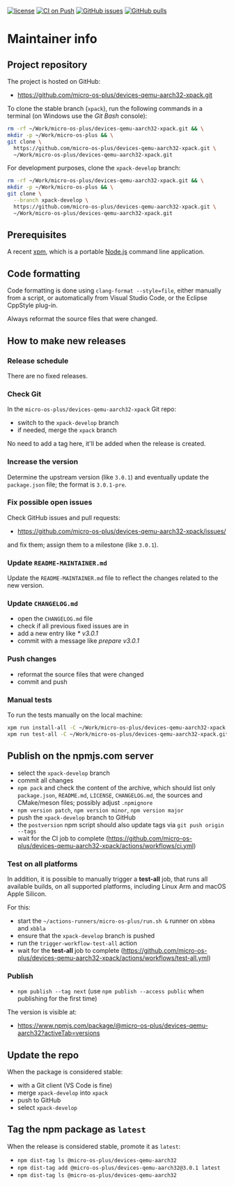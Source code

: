 [![license](https://img.shields.io/github/license/micro-os-plus/devices-qemu-aarch32-xpack)](https://github.com/micro-os-plus/devices-qemu-aarch32-xpack/blob/xpack/LICENSE)
[![CI on Push](https://github.com/micro-os-plus/devices-qemu-aarch32-xpack/actions/workflows/ci.yml/badge.svg)](https://github.com/micro-os-plus/devices-qemu-aarch32-xpack/actions/workflows/ci.yml)
[![GitHub issues](https://img.shields.io/github/issues/micro-os-plus/devices-qemu-aarch32-xpack.svg)](https://github.com/micro-os-plus/devices-qemu-aarch32-xpack/issues/)
[![GitHub pulls](https://img.shields.io/github/issues-pr/micro-os-plus/devices-qemu-aarch32-xpack.svg)](https://github.com/micro-os-plus/devices-qemu-aarch32-xpack/pulls)

# Maintainer info

## Project repository

The project is hosted on GitHub:

- <https://github.com/micro-os-plus/devices-qemu-aarch32-xpack.git>

To clone the stable branch (`xpack`), run the following commands in a
terminal (on Windows use the _Git Bash_ console):

```sh
rm -rf ~/Work/micro-os-plus/devices-qemu-aarch32-xpack.git && \
mkdir -p ~/Work/micro-os-plus && \
git clone \
  https://github.com/micro-os-plus/devices-qemu-aarch32-xpack.git \
  ~/Work/micro-os-plus/devices-qemu-aarch32-xpack.git
```

For development purposes, clone the `xpack-develop` branch:

```sh
rm -rf ~/Work/micro-os-plus/devices-qemu-aarch32-xpack.git && \
mkdir -p ~/Work/micro-os-plus && \
git clone \
  --branch xpack-develop \
  https://github.com/micro-os-plus/devices-qemu-aarch32-xpack.git \
  ~/Work/micro-os-plus/devices-qemu-aarch32-xpack.git
```

## Prerequisites

A recent [xpm](https://xpack.github.io/xpm/), which is a portable
[Node.js](https://nodejs.org/) command line application.

## Code formatting

Code formatting is done using `clang-format --style=file`, either manually
from a script, or automatically from Visual Studio Code, or the Eclipse
CppStyle plug-in.

Always reformat the source files that were changed.

## How to make new releases

### Release schedule

There are no fixed releases.

### Check Git

In the `micro-os-plus/devices-qemu-aarch32-xpack` Git repo:

- switch to the `xpack-develop` branch
- if needed, merge the `xpack` branch

No need to add a tag here, it'll be added when the release is created.

### Increase the version

Determine the upstream version (like `3.0.1`) and eventually update the
`package.json` file; the format is `3.0.1-pre`.

### Fix possible open issues

Check GitHub issues and pull requests:

- <https://github.com/micro-os-plus/devices-qemu-aarch32-xpack/issues/>

and fix them; assign them to a milestone (like `3.0.1`).

### Update `README-MAINTAINER.md`

Update the `README-MAINTAINER.md` file to reflect the changes
related to the new version.

### Update `CHANGELOG.md`

- open the `CHANGELOG.md` file
- check if all previous fixed issues are in
- add a new entry like _* v3.0.1_
- commit with a message like _prepare v3.0.1_

### Push changes

- reformat the source files that were changed
- commit and push

### Manual tests

To run the tests manually on the local machine:

```sh
xpm run install-all -C ~/Work/micro-os-plus/devices-qemu-aarch32-xpack.git
xpm run test-all -C ~/Work/micro-os-plus/devices-qemu-aarch32-xpack.git
```

## Publish on the npmjs.com server

- select the `xpack-develop` branch
- commit all changes
- `npm pack` and check the content of the archive, which should list
  only `package.json`, `README.md`, `LICENSE`, `CHANGELOG.md`,
  the sources and CMake/meson files;
  possibly adjust `.npmignore`
- `npm version patch`, `npm version minor`, `npm version major`
- push the `xpack-develop` branch to GitHub
- the `postversion` npm script should also update tags via `git push origin --tags`
- wait for the CI job to complete
  (<https://github.com/micro-os-plus/devices-qemu-aarch32-xpack/actions/workflows/ci.yml>)

### Test on all platforms

In addition, it is possible to manually trigger a **test-all** job, that
runs all available builds, on all supported platforms, including Linux Arm
and macOS Apple Silicon.

For this:

- start the `~/actions-runners/micro-os-plus/run.sh &` runner on `xbbma` and `xbbla`
- ensure that the `xpack-develop` branch is pushed
- run the `trigger-workflow-test-all` action
- wait for the **test-all** job to complete
  (<https://github.com/micro-os-plus/devices-qemu-aarch32-xpack/actions/workflows/test-all.yml>)

### Publish

- `npm publish --tag next` (use `npm publish --access public` when
  publishing for the first time)

The version is visible at:

- <https://www.npmjs.com/package/@micro-os-plus/devices-qemu-aarch32?activeTab=versions>

## Update the repo

When the package is considered stable:

- with a Git client (VS Code is fine)
- merge `xpack-develop` into `xpack`
- push to GitHub
- select `xpack-develop`

## Tag the npm package as `latest`

When the release is considered stable, promote it as `latest`:

- `npm dist-tag ls @micro-os-plus/devices-qemu-aarch32`
- `npm dist-tag add @micro-os-plus/devices-qemu-aarch32@3.0.1 latest`
- `npm dist-tag ls @micro-os-plus/devices-qemu-aarch32`
